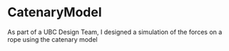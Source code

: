 # CatenaryModel
As part of a UBC Design Team, I designed a simulation of the forces on a rope using the catenary model 
